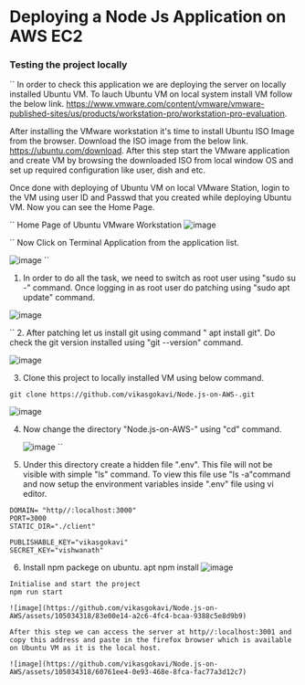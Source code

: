 # Deploying a Node Js Application on AWS EC2

### Testing the project locally

``
In order to check this application we are deploying the server on locally installed Ubuntu VM. To lauch Ubuntu VM on local system install VM follow the below link.
https://www.vmware.com/content/vmware/vmware-published-sites/us/products/workstation-pro/workstation-pro-evaluation.


After installing the VMware workstation it's time to install Ubuntu ISO Image from the browser. Download the ISO image from the below link.
https://ubuntu.com/download. After this step start the VMware application and create VM by browsing the downloaded ISO from local window OS and set up required configuration like user, dish and etc.

Once done with deploying of Ubuntu VM on local VMware Station, login to the VM using user ID and Passwd that you created while deploying Ubuntu VM. Now you can see the Home Page.

``
Home Page of Ubuntu VMware Workstation
![image](https://github.com/vikasgokavi/Node.js-on-AWS-/assets/105034318/2c00af1f-8df8-4118-9898-8976e3535ced)

``
Now Click on Terminal Application from the application list.


![image](https://github.com/vikasgokavi/Node.js-on-AWS-/assets/105034318/5b812166-166e-498c-84ef-16b338c736d3)
``
1. In order to do all the task, we need to switch as root user using "sudo su -"
command. Once logging in as root user do patching using "sudo apt update" command.

![image](https://github.com/vikasgokavi/Node.js-on-AWS-/assets/105034318/8ad63633-a5ec-4101-87a9-c0fe8607c073)

``
2. After patching let us install git using command " apt install git". Do check the git version installed using "git --version" command.

![image](https://github.com/vikasgokavi/Node.js-on-AWS-/assets/105034318/a6f5ca78-aaff-4d0e-a37f-6c7e00777c0e)



3. Clone this project to locally installed VM using below command.
```
git clone https://github.com/vikasgokavi/Node.js-on-AWS-.git
```
![image](https://github.com/vikasgokavi/Node.js-on-AWS-/assets/105034318/b6385a25-f72a-4f5f-a6b1-ab01966d8fdb)


4. Now change the directory "Node.js-on-AWS-" using "cd" command.

   ![image](https://github.com/vikasgokavi/Node.js-on-AWS-/assets/105034318/d9b6aaf1-8b28-4ab5-b610-9c2eeac89eec)
``

5. Under this directory create a hidden file ".env". This file will not be visible with simple "ls" command. To view this file use "ls -a"command and now setup the environment variables inside ".env" file using vi editor.
```
DOMAIN= "http//:localhost:3000"
PORT=3000
STATIC_DIR="./client"

PUBLISHABLE_KEY="vikasgokavi"
SECRET_KEY="vishwanath"
```
6. Install npm packege on ubuntu.
apt npm install
![image](https://github.com/vikasgokavi/Node.js-on-AWS-/assets/105034318/105e0750-c13a-4db4-81ec-1ee370055f5c)

```
Initialise and start the project
npm run start

![image](https://github.com/vikasgokavi/Node.js-on-AWS/assets/105034318/83e00e14-a2c6-4fc4-bcaa-9388c5e8d9b9)

After this step we can access the server at http//:localhost:3001 and copy this address and paste in the firefox browser which is available on Ubuntu VM as it is the local host.

![image](https://github.com/vikasgokavi/Node.js-on-AWS/assets/105034318/60761ee4-0e93-468e-8fca-fac77a3d12c7)










